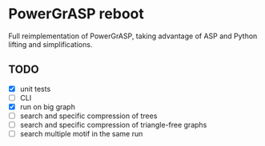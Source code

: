 # PowerGrASP reboot
Full reimplementation of PowerGrASP, taking advantage of ASP and Python
lifting and simplifications.

## TODO
- [x] unit tests
- [ ] CLI
- [x] run on big graph
- [ ] search and specific compression of trees
- [ ] search and specific compression of triangle-free graphs
- [ ] search multiple motif in the same run
